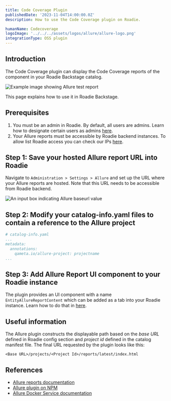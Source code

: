 ```yaml
---
title: Code Coverage Plugin
publishedDate: '2023-11-04T14:00:00.0Z'
description: How to use the Code Coverage plugin on Roadie.

humanName: Codecoverage
logoImage: '../../../assets/logos/allure/allure-logo.png'
integrationType: OSS plugin
---
```


## Introduction

The Code Coverage plugin can display the Code Coverage reports of the component in your Roadie Backstage catalog.

![Example image showing Allure test report](./allure-report-img.png)

This page explains how to use it in Roadie Backstage.

## Prerequisites

1. You must be an admin in Roadie. By default, all users are admins. Learn how to designate certain users as admins [here](/docs/getting-started/create-admin-group/).
2. Your Allure reports must be accessible by Roadie backend instances. To allow list Roadie access you can check our IPs [here](/docs/details/allowlisting-roadie-traffic/).


## Step 1: Save your hosted Allure report URL into Roadie

Navigate to `Administration > Settings > Allure` and set up the URL where your Allure reports are hosted. Note that this URL needs to be accessible from Roadie backend.

![An input box indicating Allure baseurl value](./config-img.png)

## Step 2: Modify your catalog-info.yaml files to contain a reference to the Allure project 

```yaml
# catalog-info.yaml
...
metadata:
  annotations: 
    qameta.io/allure-project: projectname
...
```

## Step 3: Add Allure Report UI component to your Roadie instance

The plugin provides an UI component with a name `EntityAllureReportContent` which can be added as a tab into your Roadie instance. Learn how to do that in [here](/docs/details/updating-the-ui/). 

## Useful information

The Allure plugin constructs the displayable path based on the *base URL* defined in Roadie config section and *project id* defined in the catalog manifest file. The final URL requested by the plugin looks like this: 
```text
<Base URL>/projects/<Project Id>/reports/latest/index.html
```



## References

- [Allure reports documentation](https://docs.qameta.io/allure/)
- [Allure plugin on NPM](https://www.npmjs.com/package/@backstage/plugin-allure)
- [Allure Docker Service documentation](https://github.com/fescobar/allure-docker-service)

